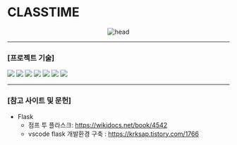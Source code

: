 <h1>CLASSTIME</h1>

<div align="center"><img src="https://capsule-render.vercel.app/api?type=soft&color=auto&height=150&section=header&text=ClassTime&fontSize=70&animation=twinkling" alt="head"/></div>

<hr/>

<div>
    <h3>[프로젝트 기술]</h3>
    <img src="https://img.shields.io/badge/HTML-E34F26?style=flat-square&logo=HTML5&logoColor=white"/>
    <img src="https://img.shields.io/badge/CSS-1572B6?style=flat-square&logo=CSS3&logoColor=white"/>
    <img src="https://img.shields.io/badge/JavaScript-F7DF1E?style=flat-square&logo=JavaScript&logoColor=white"/>
    <img src="https://img.shields.io/badge/Flask-000000?style=flat-square&logo=Flask&logoColor=white"/>
    <img src="https://img.shields.io/badge/MySQL-4479A1?style=flat-square&logo=MySQL&logoColor=white"/>
    <img src="https://img.shields.io/badge/Docker-2496ED?style=flat-square&logo=Docker&logoColor=white"/>
    <img src="https://img.shields.io/badge/Azure-0078D4?style=flat-square&logo=MicrosoftAzure&logoColor=white"/>
</div>

<hr/>

<div>
<h3>[참고 사이트 및 문헌]</h3>

- Flask
    - 점프 투 플라스크: https://wikidocs.net/book/4542
    - vscode flask 개발환경 구축 : https://krksap.tistory.com/1766
</div>
